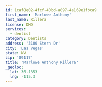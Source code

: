 ```yaml
---
id: 1caf8e02-4fcf-40bd-a897-4a169e1fbca9
first_name: 'Marlowe Anthony'
last_name: Rillera
license: DMD
services:
  - dentist
category: Dentists
address: '3100 Stern Dr'
city: 'Las Vegas'
state: NV
zip: '89117'
title: 'Marlowe Anthony Rillera'
_geoloc:
  lat: 36.1353
  lng: -115.3
---
```

